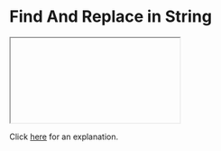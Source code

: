 # Find And Replace in String 

<iframe></iframe>

Click [here](Explanation.md) for an explanation.

